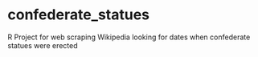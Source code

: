 # confederate_statues
R Project for web scraping Wikipedia looking for dates when confederate statues were erected
